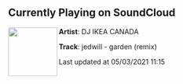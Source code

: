 ## Currently Playing on SoundCloud

[<img align="left" width="100" src="https://i1.sndcdn.com/artworks-6ZyVe3wpoTiKEQSJ-RV1GHQ-t500x500.jpg">](https://soundcloud.com/djikeacanada/garden-2?in=saxurn/sets/fetti)

**Artist**: DJ IKEA CANADA 

**Track**: jedwill - garden (remix)

Last updated at 05/03/2021 11:15

